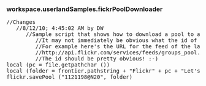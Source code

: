### workspace.userlandSamples.fickrPoolDownloader
<pre>
//Changes
   //8/12/10; 4:45:02 AM by DW
      //Sample script that shows how to download a pool to a folder on your local disk.
         //It may not immediately be obvious what the id of the group is. If you get the group displayed in your web browser, then locate the RSS feed, you'll see the id in the URL for the feed.
         //For example here's the URL for the feed of the landing around the world pool.
         //http://api.flickr.com/services/feeds/groups_pool.gne?id=726229@N24&lang=en-us&format=rss_200
         //The id should be pretty obvious! :-)
local (pc = file.getpathchar ())
local (folder = frontier.pathstring + "Flickr" + pc + "Let's Put Gruber To Work" + pc)
flickr.savePool ("1121198@N20", folder)

</pre>